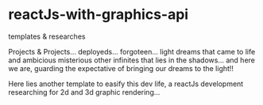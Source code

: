 # reactJs-with-graphics-api
templates &amp; researches


Projects & Projects... deployeds... forgoteen... light dreams that came to life and ambicious misterious other infinites that lies in the shadows... and here we are, guarding the expectative of bringing our dreams to the light!!

Here lies another template to easify this dev life, a reactJs development researching for 2d and 3d graphic rendering...

